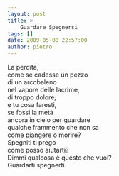 ```yaml
---
layout: post
title: >
    Guardare Spegnersi
tags: []
date: 2009-05-08 22:57:00
author: pietro
---
```

La perdita,<br/>come se cadesse un pezzo<br/>di un arcobaleno<br/>nel vapore delle lacrime,<br/>di troppo dolore;<br/>e tu cosa faresti,<br/>se fossi la metà<br/>ancora in cielo per guardare<br/>qualche frammento che non sa<br/>come piangere o morire?<br/>Spegniti ti prego<br/>come posso aiutarti?<br/>Dimmi qualcosa è questo che vuoi?<br/>Guardarti spegnerti.

